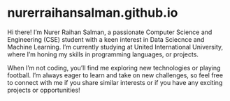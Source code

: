 # nurerraihansalman.github.io

Hi there! I’m Nurer Raihan Salman, a passionate Computer Science and Engineering (CSE) student with a keen interest in Data Sciecnce and Machine Learning. I’m currently studying at United International University, where I’m honing my skills in programming languages, or projects.

When I’m not coding, you’ll find me exploring new technologies or playing football. I’m always eager to learn and take on new challenges, so feel free to connect with me if you share similar interests or if you have any exciting projects or opportunities!


